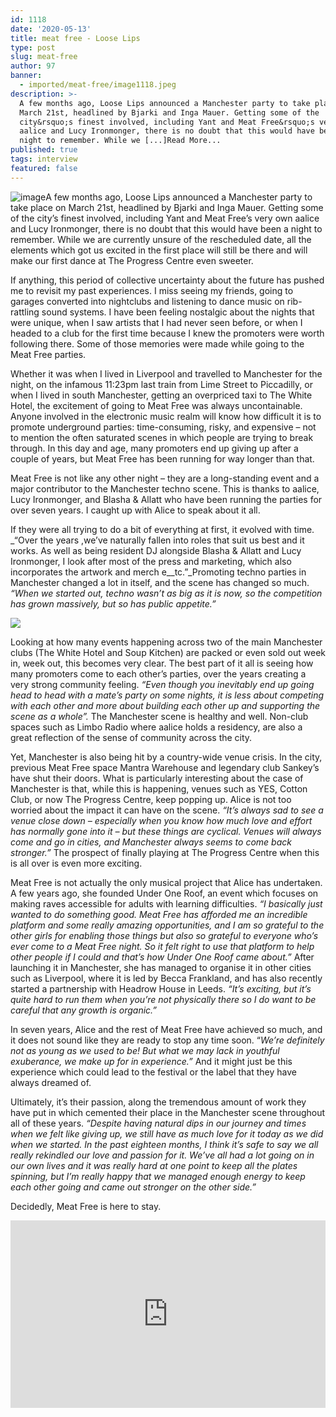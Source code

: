 ```yaml
---
id: 1118
date: '2020-05-13'
title: meat free - Loose Lips
type: post
slug: meat-free
author: 97
banner:
  - imported/meat-free/image1118.jpeg
description: >-
  A few months ago, Loose Lips announced a Manchester party to take place on
  March 21st, headlined by Bjarki and Inga Mauer. Getting some of the
  city&rsquo;s finest involved, including Yant and Meat Free&rsquo;s very own
  aalice and Lucy Ironmonger, there is no doubt that this would have been a
  night to remember. While we [...]Read More...
published: true
tags: interview
featured: false
---
```

![image](../imported/meat-free/image1118.jpeg)A few months ago, Loose Lips announced a Manchester party to take place on March 21st, headlined by Bjarki and Inga Mauer. Getting some of the city’s finest involved, including Yant and Meat Free’s very own aalice and Lucy Ironmonger, there is no doubt that this would have been a night to remember. While we are currently unsure of the rescheduled date, all the elements which got us excited in the first place will still be there and will make our first dance at The Progress Centre even sweeter.

If anything, this period of collective uncertainty about the future has pushed me to revisit my past experiences. I miss seeing my friends, going to garages converted into nightclubs and listening to dance music on rib-rattling sound systems. I have been feeling nostalgic about the nights that were unique, when I saw artists that I had never seen before, or when I headed to a club for the first time because I knew the promoters were worth following there. Some of those memories were made while going to the Meat Free parties. 

Whether it was when I lived in Liverpool and travelled to Manchester for the night, on the infamous 11:23pm last train from Lime Street to Piccadilly, or when I lived in south Manchester, getting an overpriced taxi to The White Hotel, the excitement of going to Meat Free was always uncontainable. Anyone involved in the electronic music realm will know how difficult it is to promote underground parties: time-consuming, risky, and expensive – not to mention the often saturated scenes in which people are trying to break through. In this day and age, many promoters end up giving up after a couple of years, but Meat Free has been running for way longer than that.

Meat Free is not like any other night – they are a long-standing event and a major contributor to the Manchester techno scene. This is thanks to aalice, Lucy Ironmonger, and Blasha & Allatt who have been running the parties for over seven years. I caught up with Alice to speak about it all. 

If they were all trying to do a bit of everything at first, it evolved with time. _“Over the years ,we’ve naturally fallen into roles that suit us best and it works. As well as being resident DJ alongside Blasha & Allatt and Lucy Ironmonger, I look after most of the press and marketing, which also incorporates the artwork and merch e__tc.”_Promoting techno parties in Manchester changed a lot in itself, and the scene has changed so much. _“When we started out, techno wasn’t as big as it is now, so the competition has grown massively, but so has public appetite.”_ 

![](/wp-content/uploads/live/img/wysiwyg/5ebbbb429f0d6.jpg)

Looking at how many events happening across two of the main Manchester clubs (The White Hotel and Soup Kitchen) are packed or even sold out week in, week out, this becomes very clear. The best part of it all is seeing how many promoters come to each other’s parties, over the years creating a very strong community feeling. _“Even though you inevitably end up going head to head with a mate’s party on some nights, it is less about competing with each other and more about building each other up and supporting the scene as a whole”._ The Manchester scene is healthy and well. Non-club spaces such as Limbo Radio where aalice holds a residency, are also a great reflection of the sense of community across the city.

Yet, Manchester is also being hit by a country-wide venue crisis. In the city, previous Meat Free space Mantra Warehouse and legendary club Sankey’s have shut their doors. What is particularly interesting about the case of Manchester is that, while this is happening, venues such as YES, Cotton Club, or now The Progress Centre, keep popping up. Alice is not too worried about the impact it can have on the scene. _“It’s always sad to see a venue close down – especially when you know how much love and effort has normally gone into it – but these things are cyclical. Venues will always come and go in cities, and Manchester always seems to come back stronger.”_ The prospect of finally playing at The Progress Centre when this is all over is even more exciting.

Meat Free is not actually the only musical project that Alice has undertaken. A few years ago, she founded Under One Roof, an event which focuses on making raves accessible for adults with learning difficulties. _“I basically just wanted to do something good. Meat Free has afforded me an incredible platform and some really amazing opportunities, and I am so grateful to the other girls for enabling those things but also so grateful to everyone who’s ever come to a Meat Free night. So it felt right to use that platform to help other people if I could and that’s how Under One Roof came about.”_ After launching it in Manchester, she has managed to organise it in other cities such as Liverpool, where it is led by Becca Frankland, and has also recently started a partnership with Headrow House in Leeds. _“It’s exciting, but it’s quite hard to run them when you’re not physically there so I do want to be careful that any growth is organic.”_

In seven years, Alice and the rest of Meat Free have achieved so much, and it does not sound like they are ready to stop any time soon. “_We’re definitely not as young as we used to be! But what we may lack in youthful exuberance, we make up for in experience.”_ And it might just be this experience which could lead to the festival or the label that they have always dreamed of. 

Ultimately, it’s their passion, along the tremendous amount of work they have put in which cemented their place in the Manchester scene throughout all of these years. _“Despite having natural dips in our journey and times when we felt like giving up, we still have as much love for it today as we did when we started. In the past eighteen months, I think it’s safe to say we all really rekindled our love and passion for it. We’ve all had a lot going on in our own lives and it was really hard at one point to keep all the plates spinning, but I’m really happy that we managed enough energy to keep each other going and came out stronger on the other side.”_

Decidedly, Meat Free is here to stay.

<iframe width='100%' height='300' scrolling='no' frameborder='no' allow='autoplay' src='https://w.soundcloud.com/player/?url=https%3A//api.soundcloud.com/users/48355183&color=%23ff5500&auto_play=false&hide_related=false&show_comments=true&show_user=true&show_reposts=false&show_teaser=true'></iframe>